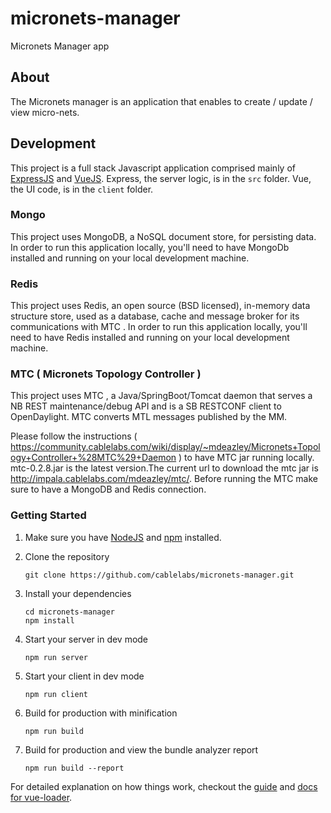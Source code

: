 # micronets-manager
Micronets Manager app

## About

The Micronets manager is an application that enables to create / update / view micro-nets.

## Development

This project is a full stack Javascript application comprised mainly of [ExpressJS](https://expressjs.com/) and [VueJS](https://vuejs.org/). Express, the server logic, is in the `src` folder.  Vue, the UI code, is in the `client` folder.

### Mongo

This project uses MongoDB, a NoSQL document store, for persisting data. In order to run this application locally, you'll need to have MongoDb installed and running on your local development machine.

### Redis

This project uses Redis, an open source (BSD licensed), in-memory data structure store, used as a database, cache and message broker for its communications with MTC . In order to run this application locally, you'll need to have Redis installed and running on your local development machine.

### MTC ( Micronets Topology Controller )

This project uses MTC , a Java/SpringBoot/Tomcat daemon that serves a NB REST maintenance/debug API and is a SB RESTCONF client to OpenDaylight. MTC converts MTL messages published by the MM.

Please follow the instructions ( https://community.cablelabs.com/wiki/display/~mdeazley/Micronets+Topology+Controller+%28MTC%29+Daemon ) to have MTC jar running locally. mtc-0.2.8.jar is the latest version.The current url to download the mtc jar is http://impala.cablelabs.com/mdeazley/mtc/. Before running the MTC make sure to have a MongoDB and Redis connection.

### Getting Started

1. Make sure you have [NodeJS](https://nodejs.org/) and [npm](https://www.npmjs.com/) installed.

2. Clone the repository
    ```
    git clone https://github.com/cablelabs/micronets-manager.git
    ```

3. Install your dependencies

    ```
    cd micronets-manager
    npm install
    ```

4. Start your server in dev mode

    ```
    npm run server
    ```

5. Start your client in dev mode

    ```
    npm run client
    ```


6. Build for production with minification

    ```
    npm run build
    ```


7. Build for production and view the bundle analyzer report

    ```
    npm run build --report
    ```


For detailed explanation on how things work, checkout the [guide](http://vuejs-templates.github.io/webpack/) and [docs for vue-loader](http://vuejs.github.io/vue-loader).